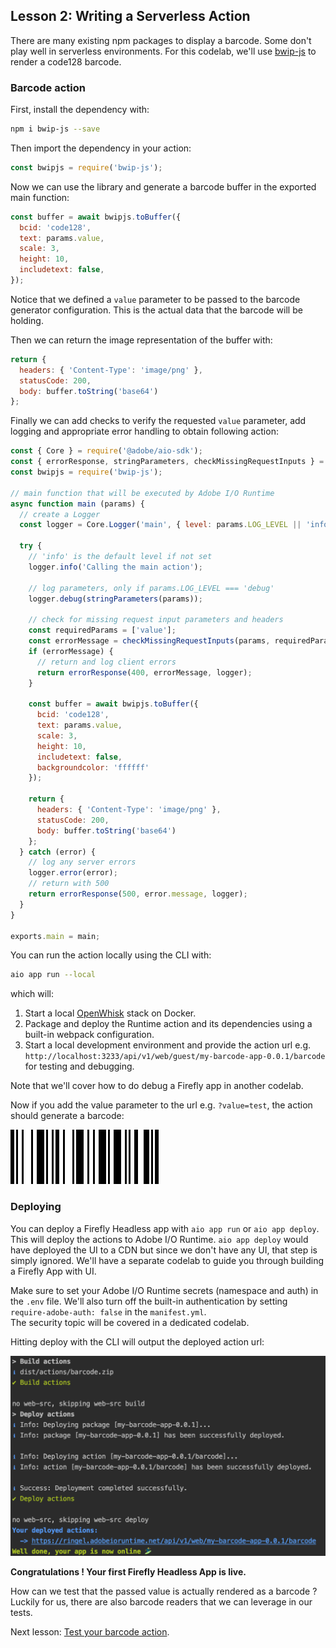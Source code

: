## Lesson 2: Writing a Serverless Action

There are many existing npm packages to display a barcode. Some don't play well in serverless environments. 
For this codelab, we'll use [bwip-js](https://www.npmjs.com/package/bwip-js/) to render a code128 barcode. 

### Barcode action

First, install the dependency with: 

```bash
npm i bwip-js --save
```

Then import the dependency in your action: 

```javascript
const bwipjs = require('bwip-js');
```  

Now we can use the library and generate a barcode buffer in the exported main function:  

```javascript
const buffer = await bwipjs.toBuffer({
  bcid: 'code128',
  text: params.value,
  scale: 3,
  height: 10,
  includetext: false,
});
``` 

Notice that we defined a `value` parameter to be passed to the barcode generator configuration. 
This is the actual data that the barcode will be holding. 

Then we can return the image representation of the buffer with: 

```javascript
return {
  headers: { 'Content-Type': 'image/png' },
  statusCode: 200,
  body: buffer.toString('base64')
};
```

Finally we can add checks to verify the requested `value` parameter, add logging and appropriate error handling to obtain following action: 

```javascript
const { Core } = require('@adobe/aio-sdk');
const { errorResponse, stringParameters, checkMissingRequestInputs } = require('../utils');
const bwipjs = require('bwip-js');

// main function that will be executed by Adobe I/O Runtime
async function main (params) {
  // create a Logger
  const logger = Core.Logger('main', { level: params.LOG_LEVEL || 'info' });

  try {
    // 'info' is the default level if not set
    logger.info('Calling the main action');

    // log parameters, only if params.LOG_LEVEL === 'debug'
    logger.debug(stringParameters(params));

    // check for missing request input parameters and headers
    const requiredParams = ['value'];
    const errorMessage = checkMissingRequestInputs(params, requiredParams);
    if (errorMessage) {
      // return and log client errors
      return errorResponse(400, errorMessage, logger);
    }
  
    const buffer = await bwipjs.toBuffer({
      bcid: 'code128',
      text: params.value,
      scale: 3,
      height: 10,
      includetext: false,
      backgroundcolor: 'ffffff'
    });
    
    return {
      headers: { 'Content-Type': 'image/png' },
      statusCode: 200,
      body: buffer.toString('base64')
    };
  } catch (error) {
    // log any server errors
    logger.error(error);
    // return with 500
    return errorResponse(500, error.message, logger);
  }
}

exports.main = main;

``` 

You can run the action locally using the CLI with: 

```bash
aio app run --local
```
 
which will: 

1. Start a local [OpenWhisk](https://openwhisk.apache.org/) stack on Docker. 
2. Package and deploy the Runtime action and its dependencies using a built-in webpack configuration.   
3. Start a local development environment and provide the action url e.g. `http://localhost:3233/api/v1/web/guest/my-barcode-app-0.0.1/barcode` for testing and debugging. 

Note that we'll cover how to do debug a Firefly app in another codelab.

Now if you add the value parameter to the url e.g. `?value=test`, the action should generate a barcode:

![barcode](assets/barcode-test.png)

### Deploying

You can deploy a Firefly Headless app with `aio app run` or `aio app deploy`. This will deploy the actions to Adobe I/O Runtime.
`aio app deploy` would have deployed the UI to a CDN but since we don't have any UI, that step is simply ignored. We'll have a separate codelab to guide you through building a Firefly App with UI.

Make sure to set your Adobe I/O Runtime secrets (namespace and auth) in the `.env` file. 
We'll also turn off the built-in authentication by setting `require-adobe-auth: false` in the `manifest.yml`.    
The security topic will be covered in a dedicated codelab.

Hitting deploy with the CLI will output the deployed action url:

![deploy](assets/deploy.png)  

**Congratulations ! Your first Firefly Headless App is live.** 

How can we test that the passed value is actually rendered as a barcode ? Luckily for us, there are also barcode readers that we can leverage in our tests.

Next lesson: [Test your barcode action](/lessons/test.md).     

 
